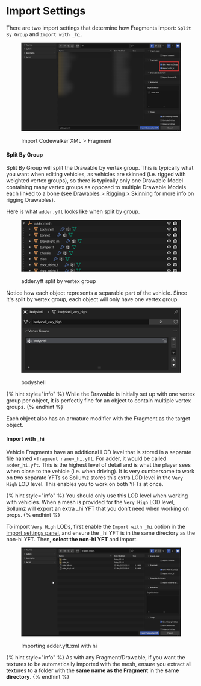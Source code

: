 # Import Settings

There are two import settings that determine how Fragments import: `Split By Group` and `Import with _hi`.

<figure><img src="../../../.gitbook/assets/image (26).png" alt=""><figcaption><p>Import Codewalker XML > Fragment</p></figcaption></figure>

#### Split By Group

Split By Group will split the Drawable by vertex group. This is typically what you want when editing vehicles, as vehicles are skinned (i.e. rigged with weighted vertex groups), so there is typically only one Drawable Model containing many vertex groups as opposed to multiple Drawable Models each linked to a bone (see [Drawables > Rigging > Skinning](../../drawables.ydr/rigging.md#skinning) for more info on rigging Drawables).

Here is what `adder.yft` looks like when split by group.

<div align="left">

<figure><img src="../../../.gitbook/assets/image (24).png" alt=""><figcaption><p>adder.yft split by vertex group</p></figcaption></figure>

</div>

Notice how each object represents a separable part of the vehicle. Since it's split by vertex group, each object will only have one vertex group.

<div align="left">

<figure><img src="../../../.gitbook/assets/image (25).png" alt=""><figcaption><p>bodyshell</p></figcaption></figure>

</div>

{% hint style="info" %}
While the Drawable is initially set up with one vertex group per object, it is perfectly fine for an object to contain multiple vertex groups.
{% endhint %}

Each object also has an armature modifier with the Fragment as the target object.

#### Import with \_hi

Vehicle Fragments have an additional LOD level that is stored in a separate file named `<fragment name>_hi.yft`. For adder, it would be called `adder_hi.yft`. This is the highest level of detail and is what the player sees when close to the vehicle (i.e. when driving). It is very cumbersome to work on two separate YFTs so Sollumz stores this extra LOD level in the `Very High` LOD level. This enables you to work on both YFTs at once.

{% hint style="info" %}
You should only use this LOD level when working with vehicles. When a mesh is provided for the `Very High` LOD level, Sollumz will export an extra \_hi YFT that you don't need when working on props.
{% endhint %}

To import `Very High` LODs, first enable the `Import with _hi` option in the[ import settings panel](import-settings.md#import-settings), and ensure the \_hi YFT is in the same directory as the non-hi YFT. Then, **select the non-hi YFT** and import.

<div align="left">

<figure><img src="../../../.gitbook/assets/7YIjBus.gif" alt=""><figcaption><p>Importing adder.yft.xml with hi</p></figcaption></figure>

</div>

{% hint style="info" %}
As with any Fragment/Drawable, if you want the textures to be automatically imported with the mesh, ensure you extract all textures to a folder with the **same name as the Fragment** in the **same directory**.
{% endhint %}
